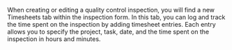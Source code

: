 When creating or editing a quality control inspection, you will find a new Timesheets tab within the inspection form. In this tab, you can log and track the time spent on the inspection by adding timesheet entries. Each entry allows you to specify the project, task, date, and the time spent on the inspection in hours and minutes.
